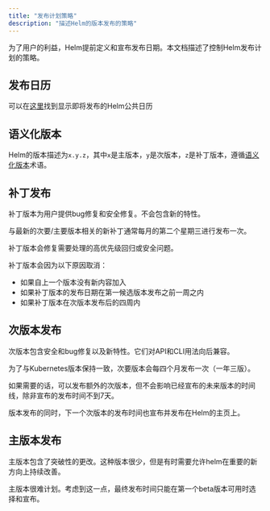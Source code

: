 ```yaml
---
title: "发布计划策略"
description: "描述Helm的版本发布的策略"
---
```


为了用户的利益，Helm提前定义和宣布发布日期。本文档描述了控制Helm发布计划的策略。

## 发布日历

可以在[这里](https://helm.sh/calendar/release)找到显示即将发布的Helm公共日历

## 语义化版本

Helm的版本描述为`x.y.z`，其中`x`是主版本，`y`是次版本，`z`是补丁版本，遵循[语义化版本](https://semver.org/spec/v2.0.0.html)术语。

## 补丁发布

补丁版本为用户提供bug修复和安全修复。不会包含新的特性。

与最新的次要/主要版本相关的新补丁通常每月的第二个星期三进行发布一次。

补丁版本会修复需要处理的高优先级回归或安全问题。

补丁版本会因为以下原因取消：

- 如果自上一个版本没有新内容加入
- 如果补丁版本的发布日期在第一候选版本发布之前一周之内
- 如果补丁版本在次版本发布后的四周内

## 次版本发布

次版本包含安全和bug修复以及新特性。它们对API和CLI用法向后兼容。

为了与Kubernetes版本保持一致，次要版本会每四个月发布一次（一年三版）。

如果需要的话，可以发布额外的次版本，但不会影响已经宣布的未来版本的时间线，除非宣布的发布时间不到7天。

版本发布的同时，下一个次版本的发布时间也宣布并发布在Helm的主页上。

## 主版本发布

主版本包含了突破性的更改。这种版本很少，但是有时需要允许helm在重要的新方向上持续改善。

主版本很难计划。考虑到这一点，最终发布时间只能在第一个beta版本可用时选择和宣布。
